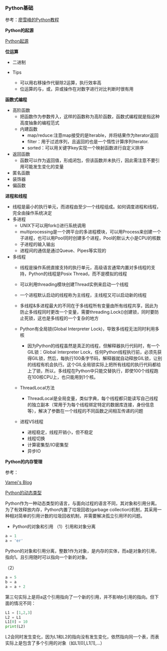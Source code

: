 ### Python基础

参考：[廖雪峰的Python教程](https://www.liaoxuefeng.com/wiki/0014316089557264a6b348958f449949df42a6d3a2e542c000)

**Python的起源**

[Python起源](https://linux.cn/article-3906-1.html)

**位运算**

- 二进制

- Tips
  - 可以用右移操作代替除2运算，执行效率高
  - 位运算的与，或，异或操作在对数字进行对比判断时很有用

**函数式编程**
  - 高阶函数
    - 把函数作为参数传入，这样的函数称为高阶函数，函数式编程就是指这种高度抽象的编程范式
    - 内建函数
      - map/reduce:注意map接受的是Iterable，并将结果作为Iterator返回
      - filter：用于过滤序列，且返回的也是一个惰性计算序列Iterator.
      - sorted：可以用关键字key实现一个映射函数进行自定义排序
  - 返回函数
    - 函数可以作为返回值，形成闭包，但该函数并未执行，因此需注意不要引用可能发生变化的变量
  - 匿名函数
  - 装饰器
  - 偏函数

**进程和线程**
  - 线程是最小的执行单元，而进程由至少一个线程组成。如何调度进程和线程，完全由操作系统决定
  - 多进程
    - UNIX下可以用fork()进行系统调用
    - multiprocessing是一个跨平台的多进程模块，可以用Process来创建一个子进程，也可以用Pool同时创建多个进程，Pool的默认大小是CPU的核数
    - 子进程的输入输出
    - 进程间的通信是通过Queue、Pipes等实现的
  - 多线程
    - 线程是操作系统直接支持的执行单元，高级语言通常内置对多线程的支持，Python的线程是Posix Thread，而不是模拟的线程
    - 可以利用threading模块创建Thread实例来启动一个线程
    - 一个进程默认启动的线程称为主线程，主线程又可以启动新的线程
    - 多线程&多进程最大的不同在于多线程所有变量由所有线程共享，因此为防止多线程同时更改一个变量，需要threading.Lock()创建锁，同时要防止死锁，这也是多线程的一个复杂的地方
    - Python有全局锁(Global Interpreter Lock)，导致多线程无法同时利用多核
      - 因为Python的线程虽然是真正的线程，但解释器执行代码时，有一个GIL锁：Global Interpreter Lock，任何Python线程执行前，必须先获得GIL锁，然后，每执行100条字节码，解释器就自动释放GIL锁，让别的线程有机会执行。这个GIL全局锁实际上把所有线程的执行代码都给上了锁，所以，多线程在Python中只能交替执行，即使100个线程跑在100核CPU上，也只能用到1个核。
    - ThreadLocal方法
      - ThreadLocal是全局变量，类似字典，每个线程都只能读写自己线程的独立副本（常用于为每个线程绑定特定的数据库连接，身份信息等），解决了参数在一个线程的不同函数之间相互传递的问题

    - 进程VS线程
      - 进程稳定，线程开销小，但不稳定
      - 线程切换
      - 计算密集型/IO密集型
      - 异步IO

**Python的内存管理**

参考：

[Vamei's Blog](http://www.cnblogs.com/vamei/p/3232088.html)

[Python的动态类型](http://www.cnblogs.com/vamei/archive/2012/07/10/2582795.html)

Python作为一种动态类型的语言，与面向过程的语言不同，其对象和引用分离。为了有效释放内存，Python内置了垃圾回收(garbage collection)机制，其采用一种相对简单的引用计数的垃圾回收机制，并需要解决孤立引用环的问题。

- Python的对象和引用
（1）引用和对象分离
```python
a = 1
a = 'er'
```
Python的对象和引用分离，整数1作为对象，是内存的实体，而a是对象的引用，指向1。且引用随时可以指向一个新的对象。

（2）
```python
a = 5
b = a
a = a + 2
```
第三句实际上是将a这个引用指向了一个新的引用，并不影响b引用的指向。但下面的情况不同：
```python
L1 = [1,2,3]
L2 = L1
L1[0] = 10
print(L2)
```
L2会同时发生变化，因为L1和L2的指向没有发生变化，依然指向同一个表，而表实际上是包含了多个引用的对象（如L1[0],L1[1],...）